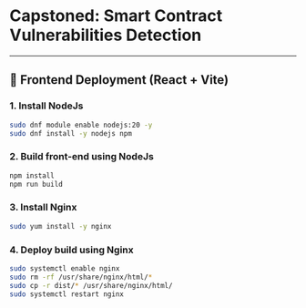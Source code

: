 # Capstoned: Smart Contract Vulnerabilities Detection
---

## 🚀 Frontend Deployment (React + Vite)

### 1. Install NodeJs
```bash
sudo dnf module enable nodejs:20 -y
sudo dnf install -y nodejs npm
```

### 2. Build front-end using NodeJs

```bash
npm install
npm run build
```

### 3. Install Nginx

```bash
sudo yum install -y nginx
```

### 4. Deploy build using Nginx
```bash
sudo systemctl enable nginx
sudo rm -rf /usr/share/nginx/html/*
sudo cp -r dist/* /usr/share/nginx/html/
sudo systemctl restart nginx
```
